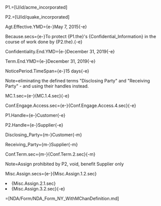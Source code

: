 P1.=[U/id/acme_incorporated]

P2.=[U/id/quake_incorporated]

Agt.Effective.YMD={e-}May 7, 2015{-e}

Because.secs={e-}To protect {P1.the}'s {Confidential_Information} in the course of work done by {P2.the}.{-e}

Confidentiality.End.YMD={e-}December 31, 2019{-e}

Term.End.YMD={e-}December 31, 2019{-e}

NoticePeriod.TimeSpan={e-}15 days{-e}

Note=eliminating the defined terms "Disclosing Party" and "Receiving Party" - and using their handles instead.

MC.1.sec={e-}{MC.1.4.sec}{-e}

Conf.Engage.Access.sec={e-}{Conf.Engage.Access.4.sec}{-e}

P1.Handle={e-}Customer{-e}

P2.Handle={e-}Supplier{-e}

Disclosing_Party={m-}Customer{-m}

Receiving_Party={m-}Supplier{-m}

Conf.Term.sec={m-}{Conf.Term.2.sec}{-m}

Note=Assign prohibited by P2, void, benefit Supplier only

Misc.Assign.secs={e-}{Misc.Assign.1.2.sec}<li>{Misc.Assign.2.1.sec}<li>{Misc.Assign.3.2.sec}{-e}

=[NDA/Form/NDA_Form_NY_WithMChanDefinition.md]